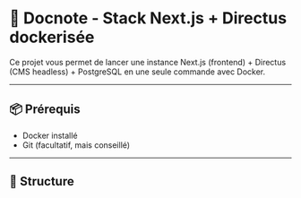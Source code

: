 # 🚀 Docnote - Stack Next.js + Directus dockerisée

Ce projet vous permet de lancer une instance Next.js (frontend) + Directus (CMS headless) + PostgreSQL en une seule commande avec Docker.

---

## 📦 Prérequis

- Docker installé
- Git (facultatif, mais conseillé)

---

## 📁 Structure

